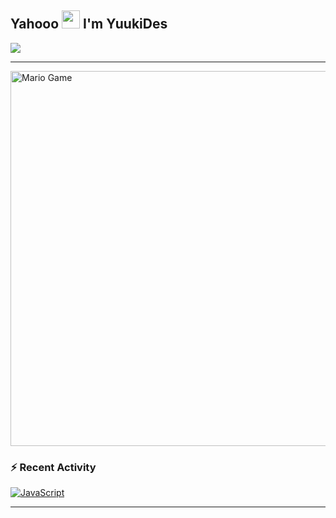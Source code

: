 ## Yahooo <img src="https://github.com/TheDudeThatCode/TheDudeThatCode/blob/master/Assets/Hi.gif" width="29px"> I'm YuukiDes
<img align="center" height="auto" src="https://i.ibb.co/Vqy4QJ2/18bfc4b924a276e3c20e8e81d46b5bf1.jpg"/>

___

<img src="https://github.com/TheDudeThatCode/TheDudeThatCode/blob/master/Assets/Mario_Gameplay.gif" alt="Mario Game" width="600" />



### :zap: Recent Activity

<!--START_SECTION:activity-->
[![JavaScript](https://img.shields.io/badge/JavaScript-yellow?style=for-the-badge&logo=javascript&logoColor=white&labelColor=101010)]()
<!--END_SECTION:activity-->

---

<!--START_SECTION:waka-->

<!--END_SECTION:waka-->
